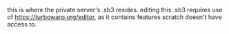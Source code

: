 this is where the private server's .sb3 resides. editing this .sb3 requires use of https://turbowarp.org/editor, as it contains features scratch doesn't have access to.
